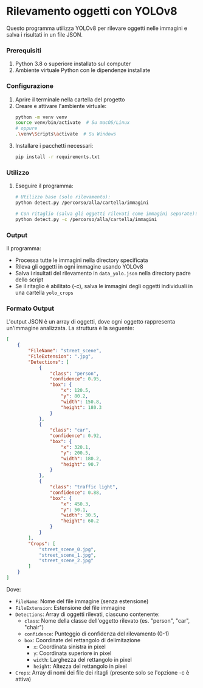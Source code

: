 # Rilevamento oggetti con YOLOv8

Questo programma utilizza YOLOv8 per rilevare oggetti nelle immagini e salva i risultati in un file JSON.

### Prerequisiti

1. Python 3.8 o superiore installato sul computer
2. Ambiente virtuale Python con le dipendenze installate

### Configurazione

1. Aprire il terminale nella cartella del progetto
2. Creare e attivare l'ambiente virtuale:
   ```bash
   python -m venv venv
   source venv/bin/activate  # Su macOS/Linux
   # oppure
   .\venv\Scripts\activate  # Su Windows
   ```
3. Installare i pacchetti necessari:
   ```bash
   pip install -r requirements.txt
   ```

### Utilizzo

1. Eseguire il programma:
   ```bash
   # Utilizzo base (solo rilevamento):
   python detect.py /percorso/alla/cartella/immagini

   # Con ritaglio (salva gli oggetti rilevati come immagini separate):
   python detect.py -c /percorso/alla/cartella/immagini
   ```

### Output

Il programma:
- Processa tutte le immagini nella directory specificata
- Rileva gli oggetti in ogni immagine usando YOLOv8
- Salva i risultati del rilevamento in `data_yolo.json` nella directory padre dello script
- Se il ritaglio è abilitato (-c), salva le immagini degli oggetti individuali in una cartella `yolo_crops`

### Formato Output

L'output JSON è un array di oggetti, dove ogni oggetto rappresenta un'immagine analizzata. La struttura è la seguente:

```json
[
	{
		"FileName": "street_scene",
		"FileExtension": ".jpg",
		"Detections": [
			{
				"class": "person",
				"confidence": 0.95,
				"box": {
					"x": 120.5,
					"y": 80.2,
					"width": 150.8,
					"height": 180.3
				}
			},
			{
				"class": "car",
				"confidence": 0.92,
				"box": {
					"x": 320.1,
					"y": 200.5,
					"width": 180.2,
					"height": 90.7
				}
			},
			{
				"class": "traffic light",
				"confidence": 0.88,
				"box": {
					"x": 450.3,
					"y": 50.1,
					"width": 30.5,
					"height": 60.2
				}
			}
		],
		"Crops": [
			"street_scene_0.jpg",
			"street_scene_1.jpg",
			"street_scene_2.jpg"
		]
	}
]
```

Dove:
- `FileName`: Nome del file immagine (senza estensione)
- `FileExtension`: Estensione del file immagine
- `Detections`: Array di oggetti rilevati, ciascuno contenente:
  - `class`: Nome della classe dell'oggetto rilevato (es. "person", "car", "chair")
  - `confidence`: Punteggio di confidenza del rilevamento (0-1)
  - `box`: Coordinate del rettangolo di delimitazione
    - `x`: Coordinata sinistra in pixel
    - `y`: Coordinata superiore in pixel
    - `width`: Larghezza del rettangolo in pixel
    - `height`: Altezza del rettangolo in pixel
- `Crops`: Array di nomi dei file dei ritagli (presente solo se l'opzione -c è attiva)

